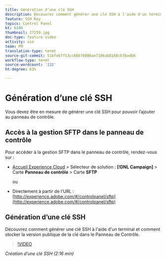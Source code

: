```yaml
---
title: Génération d’une clé SSH
description: Découvrez comment générer une clé SSH à l'aide d'un terminal et comment stocker la version publique de la clé dans le Panneau de Contrôle.
feature: SSH Key
topics: Control Panel
kt: 6348
thumbnail: 27259.jpg
doc-type: feature video
activity: use
team: PM
translation-type: tm+mt
source-git-commit: 51bfeb7f53cc68b78080ae7106ab8188cb78adb6
workflow-type: tm+mt
source-wordcount: '132'
ht-degree: 63%

---
```



# Génération d’une clé SSH

Vous devez être en mesure de générer une clé SSH pour pouvoir l’ajouter au panneau de contrôle.

## Accès à la gestion SFTP dans le panneau de contrôle

Pour accéder à la gestion SFTP dans le panneau de contrôle, rendez-vous sur :

* [Accueil Experience Cloud](https://experience.adobe.com/#/home) > Sélecteur de solution : **[!DNL Campaign]** > Carte **Panneau de contrôle** > Carte **SFTP**

   ou
* Directement à partir de l’URL : [http://experience.adobe.com/#/controlpanel/sftp](http://experience.adobe.com/#/controlpanel/sftp)

## Génération d’une clé SSH

Découvrez comment générer une clé SSH à l&#39;aide d&#39;un terminal et comment stocker la version publique de la clé dans le Panneau de Contrôle.

>[!VIDEO](https://video.tv.adobe.com/v/27259?quality=12)

*Création d’une clé SSH (2:16 min)*